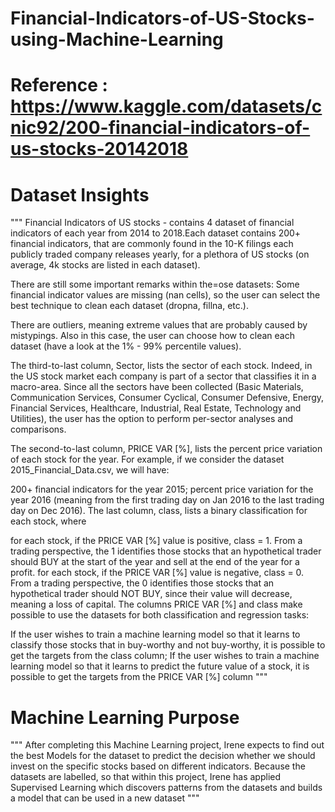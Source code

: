 # Financial-Indicators-of-US-Stocks-using-Machine-Learning
# Reference : https://www.kaggle.com/datasets/cnic92/200-financial-indicators-of-us-stocks-20142018
# Dataset Insights
"""
Financial Indicators of US stocks - contains 4 dataset of financial indicators of each year from 2014 to 2018.Each dataset contains 200+ financial indicators, that are commonly found in the 10-K filings each publicly traded company releases yearly, for a plethora of US stocks (on average, 4k stocks are listed in each dataset).

There are still some important remarks within the=ose datasets:
Some financial indicator values are missing (nan cells), so the user can select the best technique to clean each dataset (dropna, fillna, etc.).

There are outliers, meaning extreme values that are probably caused by mistypings. Also in this case, the user can choose how to clean each dataset (have a look at the 1% - 99% percentile values).

The third-to-last column, Sector, lists the sector of each stock. Indeed, in the US stock market each company is part of a sector that classifies it in a macro-area. Since all the sectors have been collected (Basic Materials, Communication Services, Consumer Cyclical, Consumer Defensive, Energy, Financial Services, Healthcare, Industrial, Real Estate, Technology and Utilities), the user has the option to perform per-sector analyses and comparisons.

The second-to-last column, PRICE VAR [%], lists the percent price variation of each stock for the year. For example, if we consider the dataset 2015_Financial_Data.csv, we will have:

200+ financial indicators for the year 2015;
percent price variation for the year 2016 (meaning from the first trading day on Jan 2016 to the last trading day on Dec 2016).
The last column, class, lists a binary classification for each stock, where

for each stock, if the PRICE VAR [%] value is positive, class = 1. From a trading perspective, the 1 identifies those stocks that an hypothetical trader should BUY at the start of the year and sell at the end of the year for a profit.
for each stock, if the PRICE VAR [%] value is negative, class = 0. From a trading perspective, the 0 identifies those stocks that an hypothetical trader should NOT BUY, since their value will decrease, meaning a loss of capital.
The columns PRICE VAR [%] and class make possible to use the datasets for both classification and regression tasks:

If the user wishes to train a machine learning model so that it learns to classify those stocks that in buy-worthy and not buy-worthy, it is possible to get the targets from the class column;
If the user wishes to train a machine learning model so that it learns to predict the future value of a stock, it is possible to get the targets from the PRICE VAR [%] column
"""
# Machine Learning Purpose
"""
After completing this Machine Learning project, Irene expects to find out the best Models for the dataset to predict the decision whether we should invest on the specific stocks based on different indicators. Because the datasets are labelled, so that within this project, Irene has applied Supervised Learning which discovers patterns from the datasets and builds a model that can be used in a new dataset
"""
